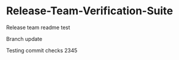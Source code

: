 # Release-Team-Verification-Suite

Release team readme test

Branch update

Testing commit checks 2345
